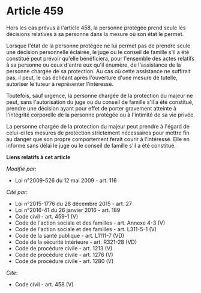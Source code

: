 # Article 459

Hors les cas prévus à l'article 458, la personne protégée prend seule les décisions relatives à sa personne dans la mesure où
son état le permet.

Lorsque l'état de la personne protégée ne lui permet pas de prendre seule une décision personnelle éclairée, le juge ou le
conseil de famille s'il a été constitué peut prévoir qu'elle bénéficiera, pour l'ensemble des actes relatifs à sa personne ou
ceux d'entre eux qu'il énumère, de l'assistance de la personne chargée de sa protection. Au cas où cette assistance ne
suffirait pas, il peut, le cas échéant après l'ouverture d'une mesure de tutelle, autoriser le tuteur à représenter
l'intéressé.

Toutefois, sauf urgence, la personne chargée de la protection du majeur ne peut, sans l'autorisation du juge ou du conseil de
famille s'il a été constitué, prendre une décision ayant pour effet de porter gravement atteinte à l'intégrité corporelle de
la personne protégée ou à l'intimité de sa vie privée.

La personne chargée de la protection du majeur peut prendre à l'égard de celui-ci les mesures de protection strictement
nécessaires pour mettre fin au danger que son propre comportement ferait courir à l'intéressé. Elle en informe sans délai le
juge ou le conseil de famille s'il a été constitué.

**Liens relatifs à cet article**

_Modifié par_:

  - Loi n°2009-526 du 12 mai 2009 - art. 116

_Cité par_:

  - Loi n°2015-1776 du 28 décembre 2015 - art. 27
  - Loi n°2016-41 du 26 janvier 2016 - art. 189
  - Code civil - art. 459-1 (V)
  - Code de l'action sociale et des familles - art. Annexe 4-3 (V)
  - Code de l'action sociale et des familles - art. L311-5-1 (V)
  - Code de la santé publique - art. L1111-7 (VD)
  - Code de la sécurité intérieure - art. R321-28 (VD)
  - Code de procédure civile - art. 1213 (V)
  - Code de procédure civile - art. 1276 (V)
  - Code de procédure civile - art. 1280 (V)

_Cite_:

  - Code civil - art. 458 (V)
